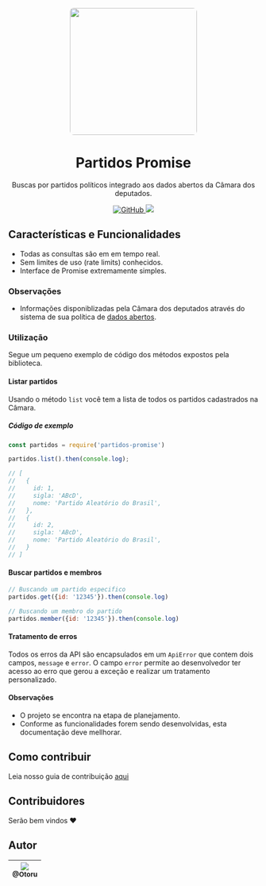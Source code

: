 <p align="center">
  <img height="256px" style="border-radius:8px" src="https://logodownload.org/wp-content/uploads/2017/11/camara-dos-deputados-logo-1.png" />
</p>

<h1 align="center">Partidos Promise</h1>

<p align="center">
  Buscas por partidos políticos integrado aos dados abertos da Câmara dos deputados.
</p>

<p align="center">
  <a href="https://github.com/Otoru/partidos-promise/blob/master/LICENSE.md">
    <img alt="GitHub" src="https://img.shields.io/github/license/Otoru/partidos-promise">
  </a>
  <a href="http://standardjs.com/">
    <img src="https://img.shields.io/badge/code%20style-standard-brightgreen.svg">
  </a>
</p>

## Características e Funcionalidades

- Todas as consultas são em em tempo real.
- Sem limites de uso (rate limits) conhecidos.
- Interface de Promise extremamente simples.

### Observações

- Informações disponiblizadas pela Câmara dos deputados através do sistema de sua política de [dados abertos](https://dadosabertos.camara.leg.br/).

### Utilização

Segue um pequeno exemplo de código dos métodos expostos pela biblioteca.

#### Listar partidos

Usando o método `list` você tem a lista de todos os partidos cadastrados na Câmara.

##### Código de exemplo

```js
const partidos = require('partidos-promise')

partidos.list().then(console.log);

// [
//   {
//     id: 1,
//     sigla: 'ABcD',
//     nome: 'Partido Aleatório do Brasil',
//   },
//   {
//     id: 2,
//     sigla: 'ABcD',
//     nome: 'Partido Aleatório do Brasil',
//   }
// ]
```

#### Buscar partidos e membros

```js
// Buscando um partido especifico
partidos.get({id: '12345'}).then(console.log)

// Buscando um membro do partido
partidos.member({id: '12345'}).then(console.log)
```

#### Tratamento de erros

Todos os erros da API são encapsulados em um `ApiError` que contem dois campos, `message` e `error`.
O campo `error` permite ao desenvolvedor ter acesso ao erro que gerou a exceção e realizar um tratamento personalizado.

#### Observações

- O projeto se encontra na etapa de planejamento.
- Conforme as funcionalidades forem sendo desenvolvidas, esta documentação deve mellhorar.

## Como contribuir

Leia nosso guia de contribuição [aqui](CONTRIBUTING.md)

## Contribuidores

Serão bem vindos ❤️

## Autor

| [<img src="https://avatars0.githubusercontent.com/u/26543872?v=3&s=115"><br><sub>@Otoru</sub>](https://github.com/Otoru) |
| :----------------------------------------------------------------------------------------------------------------------: |

